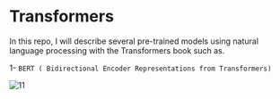 # Transformers

In this repo, I will describe several pre-trained models using natural language processing with the Transformers book such as.

1- `BERT ( Bidirectional Encoder Representations from Transformers)`

![11](https://github.com/Galal-pic/Transformers/assets/70837846/bac89b4c-8c23-4520-beae-6d332673218e)


